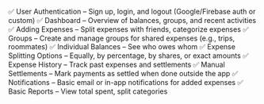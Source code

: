 ✅ User Authentication – Sign up, login, and logout (Google/Firebase auth or custom)
✅ Dashboard – Overview of balances, groups, and recent activities
✅ Adding Expenses – Split expenses with friends, categorize expenses
✅ Groups – Create and manage groups for shared expenses (e.g., trips, roommates)
✅ Individual Balances – See who owes whom
✅ Expense Splitting Options – Equally, by percentage, by shares, or exact amounts
✅ Expense History – Track past expenses and settlements
✅ Manual Settlements – Mark payments as settled when done outside the app
✅ Notifications – Basic email or in-app notifications for added expenses
✅ Basic Reports – View total spent, split categories
